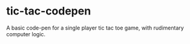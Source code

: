 # tic-tac-codepen
A basic code-pen for a single player tic tac toe game, with rudimentary computer logic.
